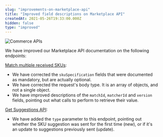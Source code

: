 ```yaml
---
slug: "improvements-on-marketplace-api"
title: "Improved field descriptions on Marketplace API"
createdAt: 2021-05-26T19:33:00.000Z
hidden: false
type: "improved"
---
```


![Commerce APIs](https://img.shields.io/badge/-Commerce%20APIs-brightgreen)

We have improved our Marketplace API documentation on the following endpoints:

[Match multiple received SKUs](https://developers.vtex.com/vtex-rest-api/reference/match-received-skus-1#match-multiple-received-skus):

- We have corrected the `skuSpecification` fields that were documented as mandatory, but are actually optional.
- We have corrected the request's body type. It is an array of objects, and not a single object.
- We have improved descriptions of the `matchId`, `matcherId` and `version` fields, pointing out what calls to perform to retrieve their value.

[Get Suggestions API](https://developers.vtex.com/vtex-rest-api/reference/get-suggestions-1):

- We have added the `type` parameter to this endpoint, pointing out whether the SKU suggestion was sent for the first time (new), or if it's an update to suggestions previously sent (update).
